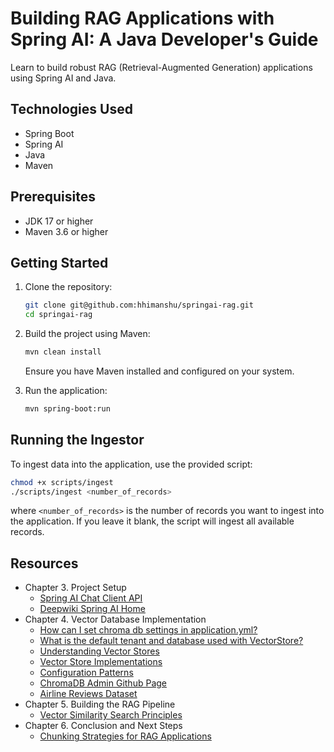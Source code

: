 # Building RAG Applications with Spring AI: A Java Developer's Guide
Learn to build robust RAG (Retrieval-Augmented Generation) applications using Spring AI and Java.


## Technologies Used
- Spring Boot
- Spring AI
- Java
- Maven

## Prerequisites
- JDK 17 or higher
- Maven 3.6 or higher

## Getting Started
1. Clone the repository:
   ```bash
   git clone git@github.com:hhimanshu/springai-rag.git
   cd springai-rag
   ```

2. Build the project using Maven:
   ```bash
   mvn clean install
   ```

   Ensure you have Maven installed and configured on your system.

3. Run the application:
   ```bash
   mvn spring-boot:run
   ```

## Running the Ingestor
To ingest data into the application, use the provided script:
```bash
chmod +x scripts/ingest
./scripts/ingest <number_of_records>
```
where `<number_of_records>` is the number of records you want to ingest into the application. If you leave it blank, the script will ingest all available records.

 ## Resources
- Chapter 3. Project Setup
  - [Spring AI Chat Client API](https://docs.spring.io/spring-ai/reference/api/chatclient.html#page-title)
  - [Deepwiki Spring AI Home](https://deepwiki.com/spring-projects/spring-ai)
- Chapter 4. Vector Database Implementation
  - [How can I set chroma db settings in application.yml?](https://deepwiki.com/search/how-can-i-set-chroma-db-settin_ba222f6f-b671-4cb8-acde-f5f6c0fc8849)
  - [What is the default tenant and database used with VectorStore?](https://deepwiki.com/search/what-is-the-default-tenant-and_dbc9aa19-8eca-4f5f-a14c-2d53056df04c)
  - [Understanding Vector Stores](https://deepwiki.com/spring-projects/spring-ai/4.1-understanding-vector-stores)
  - [Vector Store Implementations](https://deepwiki.com/spring-projects/spring-ai/4.2-vector-store-implementations)
  - [Configuration Patterns](https://deepwiki.com/spring-projects/spring-ai/4.2-vector-store-implementations#configuration-patterns)
  - [ChromaDB Admin Github Page](https://github.com/flanker/chromadb-admin)
  - [Airline Reviews Dataset](https://www.kaggle.com/datasets/juhibhojani/airline-reviews)
- Chapter 5. Building the RAG Pipeline
  - [Vector Similarity Search Principles](https://deepwiki.com/spring-projects/spring-ai/4.1-understanding-vector-stores#vector-similarity-search-principles)
- Chapter 6. Conclusion and Next Steps
  - [Chunking Strategies for RAG Applications](https://community.databricks.com/t5/technical-blog/the-ultimate-guide-to-chunking-strategies-for-rag-applications/ba-p/113089)
